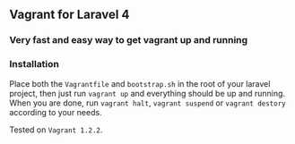 ## Vagrant for Laravel 4

### Very fast and easy way to get vagrant up and running

### Installation

Place both the ````Vagrantfile```` and ````bootstrap.sh```` in the root of your laravel project, then just run ````vagrant up```` and everything should be up and running. When you are done, run ````vagrant halt````, ````vagrant suspend```` or ````vagrant destory```` according to your needs.

Tested on ````Vagrant 1.2.2````.